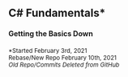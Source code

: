 ## C# Fundamentals*
#### Getting the Basics Down</br>
<sub>*Started February 3rd, 2021</sub></br>
<sub>Rebase/New Repo February 10th, 2021</sub></br>
<em><sub>Old Repo/Commits Deleted from GitHub</sub></em>
